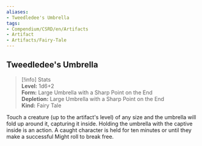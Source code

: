 ```yaml
---
aliases:
- Tweedledee's Umbrella
tags:
- Compendium/CSRD/en/Artifacts
- Artifact
- Artifacts/Fairy-Tale
---
```


  
## Tweedledee's Umbrella  
>[!info] Stats  
> **Level:** 1d6+2  
> **Form:** Large Umbrella with a Sharp Point on the End  
> **Depletion:** Large Umbrella with a Sharp Point on the End  
> **Kind:** Fairy Tale
  
Touch a creature (up to the artifact's level) of any size and the umbrella will fold up around it, capturing it inside. Holding the umbrella with the captive inside is an action. A caught character is held for ten minutes or until they make a successful Might roll to break free.